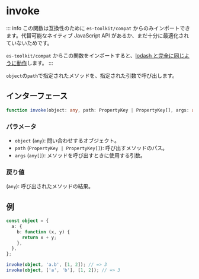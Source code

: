 # invoke

::: info
この関数は互換性のために `es-toolkit/compat` からのみインポートできます。代替可能なネイティブ JavaScript API があるか、まだ十分に最適化されていないためです。

`es-toolkit/compat` からこの関数をインポートすると、[lodash と完全に同じように動作](../../../compatibility.md)します。
:::

`object`の`path`で指定されたメソッドを、指定された引数で呼び出します。

## インターフェース

```typescript
function invoke(object: any, path: PropertyKey | PropertyKey[], args: any[]): any;
```

### パラメータ

- `object` (`any`): 問い合わせするオブジェクト。
- `path` (`PropertyKey | PropertyKey[]`): 呼び出すメソッドのパス。
- `args` (`any[]`): メソッドを呼び出すときに使用する引数。

### 戻り値

(`any`): 呼び出されたメソッドの結果。

## 例

```typescript
const object = {
  a: {
    b: function (x, y) {
      return x + y;
    },
  },
};

invoke(object, 'a.b', [1, 2]); // => 3
invoke(object, ['a', 'b'], [1, 2]); // => 3
```
